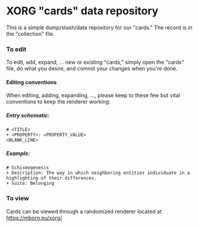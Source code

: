 # XORG "cards" data repository

This is a simple dump/stash/data repository for our "cards." 
The record is in the "collection" file.

### To edit
To edit, add, expand, ... new or existing "cards," simply open the "cards" file, do what you desire, and commit your changes when you're done.

#### Editing conventions
When editing, adding, expanding, ..., please keep to these few but vital conventions to keep the renderer working:

##### Entry schematic:
    # <TITLE>
    + <PROPERTY>: <PROPERTY_VALUE>
    <BLANK_LINE>

##### Example:
    # Schismogenesis
    + Description: The way in which neighboring entities individuate in a highlighting of their differences.
    + Suite: Belonging
    

### To view
Cards can be viewed through a randomized renderer located at https://mborn.eu/xorg/

